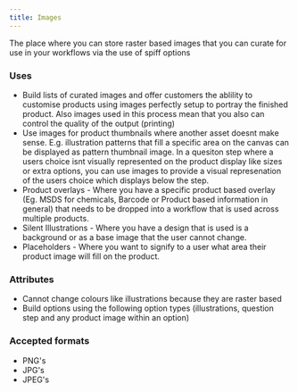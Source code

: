 ```yaml
---
title: Images
---
```


The place where you can store raster based images that you can curate for use in your workflows via the use of spiff options

### Uses 
- Build lists of curated images and offer customers the ablility to customise products using images perfectly setup to portray the finished product. Also images used in this process mean that you also can control the quality of the output (printing)
- Use images for product thumbnails where another asset doesnt make sense. E.g. illustration patterns that fill a specific area on the canvas can be displayed as pattern thumbnail image. In a quesiton step where a users choice isnt visually represented on the product display like sizes or extra options, you can use images to provide a visual represenation of the users choice which displays below the step. 
- Product overlays - Where you have a specific product based overlay (Eg. MSDS for chemicals, Barcode or Product based information in general) that needs to be dropped into a workflow that is used across multiple products.
- Silent Illustrations - Where you have a design that is used is a background or as a base image that the user cannot change. 
- Placeholders - Where you want to signify to a user what area their product image will fill on the product. 

### Attributes
- Cannot change colours like illustrations because they are raster based
- Build options using the following option types (illustrations, question step and any product image within an option) 

### Accepted formats 
- PNG's 
- JPG's
- JPEG's 

